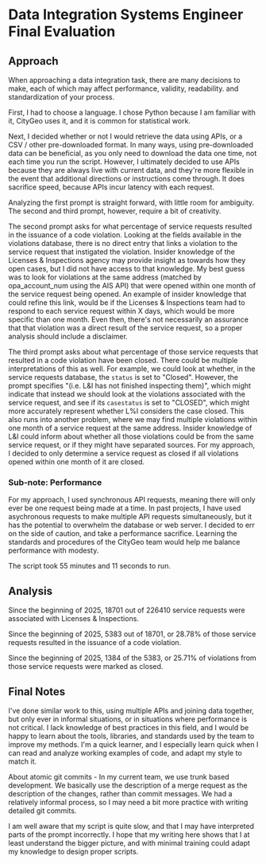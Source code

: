 # Data Integration Systems Engineer Final Evaluation

## Approach

When approaching a data integration task, there are many decisions to make, each of which may affect performance, validity, readability. and standardization of your process.

First, I had to choose a language. I chose Python because I am familiar with it, CityGeo uses it, and it is common for statistical work.

Next, I decided whether or not I would retrieve the data using APIs, or a CSV / other pre-downloaded format. In many ways, using pre-downloaded data can be beneficial, as
you only need to download the data one time, not each time you run the script. However, I ultimately decided to use APIs because they are always live with
current data, and they're more flexible in the event that additional directions or instructions come through. It does sacrifice speed, because APIs incur latency with each request.

Analyzing the first prompt is straight forward, with little room for ambiguity. The second and third prompt, however, require a bit of creativity.

The second prompt asks for what percentage of service requests resulted in the issuance of a code violation. Looking at the fields available in the violations database, there is no direct
entry that links a violation to the service request that instigated the violation. Insider knowledge of the Licenses & Inspections agency may provide insight as towards how they open cases,
but I did not have access to that knowledge. My best guess was to look for violations at the same address (matched by opa_account_num using the AIS API) that were opened within one month of
the service request being opened. An example of insider knowledge that could refine this link, would be if the Licenses & Inspections team had to respond to each service request within X days,
which would be more specific than one month. Even then, there's not necessarily an assurance that that violation was a direct result of the service request, so a proper analysis should include
a disclaimer.

The third prompt asks about what percentage of those service requests that resulted in a code violation have been closed. There could be multiple interpretations of this as well. For example, we could
look at whether, in the service requests database, the `status` is set to "Closed". However, the prompt specifies "(i.e. L&I has not finished inspecting them)", which might indicate that instead
we should look at the violations associated with the service request, and see if its `casestatus` is set to "CLOSED", which might more accurately represent whether L%I considers the case closed.
This also runs into another problem, where we may find multiple violations within one month of a service request at the same address. Insider knowledge of L&I could inform about whether all
those violations could be from the same service request, or if they might have separated sources. For my approach, I decided to only determine a service request as closed if all violations opened
within one month of it are closed.

### Sub-note: Performance

For my approach, I used synchronous API requests, meaning there will only ever be one request being made at a time. In past projects, I have used asychronous requests to make multiple
API requests simultaneously, but it has the potential to overwhelm the database or web server. I decided to err on the side of caution, and take a performance sacrifice. Learning the
standards and procedures of the CityGeo team would help me balance performance with modesty.

The script took 55 minutes and 11 seconds to run.

## Analysis
Since the beginning of 2025, 18701 out of 226410 service requests were associated with Licenses & Inspections.

Since the beginning of 2025, 5383 out of 18701, or 28.78% of those service requests resulted in the issuance of a code violation.

Since the beginning of 2025, 1384 of the 5383, or 25.71% of violations from those service requests were marked as closed.

## Final Notes
I've done similar work to this, using multiple APIs and joining data together, but only ever in informal situations, or in situations where performance is not critical. I lack knowledge of best
practices in this field, and I would be happy to learn about the tools, libraries, and standards used by the team to improve my methods. I'm a quick learner, and I especially learn quick when
I can read and analyze working examples of code, and adapt my style to match it.

About atomic git commits - In my current team, we use trunk based development. We basically use the description of a merge request as the description of the changes, rather than commit messages.
We had a relatively informal process, so I may need a bit more practice with writing detailed git commits.

I am well aware that my script is quite slow, and that I may have interpreted parts of the prompt incorrectly. I hope that my writing here shows that I at least understand the bigger picture, and with
minimal training could adapt my knowledge to design proper scripts.
